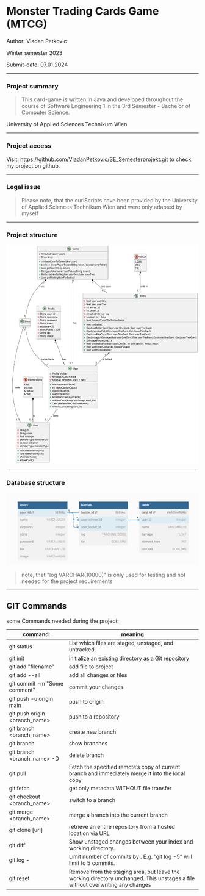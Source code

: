 # Monster Trading Cards Game (MTCG)

Author: Vladan Petkovic

Winter semester 2023

Submit-date: 07.01.2024

---
### Project summary

> This card-game is written in Java and developed throughout the course of 
> Software Engineering 1 in the 3rd Semester - Bachelor of Computer Science.

University of Applied Sciences Technikum Wien

---
### Project access


Visit: 
https://github.com/VladanPetkovic/SE_Semesterprojekt.git to check my project on github.

---
### Legal issue
> Please note, that the curlScripts have been provided by the University of Applied
> Sciences Technikum Wien and were only adapted by myself
---
### Project structure

![UML_diagram](src/main/java/org/example/frontend/uml.png)

---

### Database structure
![ER_diagram](src/main/java/org/example/backend/daos/ER_diagram.png)

> note, that "log VARCHAR(10000)" is only used for testing and not needed
> for the project requirements
---
## GIT Commands
some Commands needed during the project:

| command:                      | meaning                                                                                                                              |
|-------------------------------|--------------------------------------------------------------------------------------------------------------------------------------|
| git status                    | List which files are staged, unstaged, and untracked.                                                                                |
| git init                      | initialize an existing directory as a Git repository                                                                                 |
| git add "filename"            | add file to project                                                                                                                  |
| git add --all                 | add all changes or files                                                                                                             |
| git commit -m "Some comment"  | commit your changes                                                                                                                  |
| git push -u origin main       | push to origin                                                                                                                       |
| git push origin <branch_name> | push to a repository                                                                                                                 | 
| git branch <branch_name>      | create new branch                                                                                                                    |
| git branch                    | show branches                                                                                                                        |
| git branch <branch_name> -D   | delete branch                                                                                                                        |
| git pull <remote>             | Fetch the specified remote’s copy of current branch and immediately merge it into the local copy                                     |
| git fetch <remote>            | get only metadata WITHOUT file transfer                                                                                              |
| git checkout <branch_name>    | switch to a branch                                                                                                                   |
| git merge <branch_name>       | merge a branch into the current branch                                                                                               |
| git clone [url]               | retrieve an entire repository from a hosted location via URL                                                                         |
| git diff                      | Show unstaged changes between your index and working directory.                                                                      |
| git log -<limit>              | Limit number of commits by <limit>. E.g. ”git log -5” will limit to 5 commits.                                                       |
| git reset <file>              | Remove <file> from the staging area, but leave the working directory unchanged. This unstages a file without overwriting any changes |
